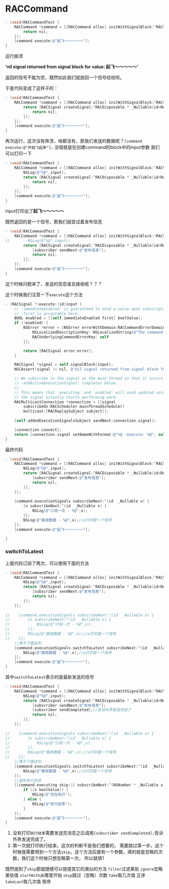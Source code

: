 # RACCommand

```objective-c
- (void)RACCommandTest {
    RACCommand *command = [[RACCommand alloc] initWithSignalBlock:^RACSignal * _Nonnull(id  _Nullable input) {
        return nil;
    }];
    [command execute:@"起飞～～～～～"];
}
```

运行崩溃

**'nil signal returned from signal block for value: 起飞～～～～～'**

返回的信号不能为空，既然如此我们就放回一个信号给他呗。

于是代码变成了这样子的：

```objective-c
- (void)RACCommandTest {
    RACCommand *command = [[RACCommand alloc] initWithSignalBlock:^RACSignal * _Nonnull(id  _Nullable input) {
        return [RACSignal createSignal:^RACDisposable * _Nullable(id<RACSubscriber>  _Nonnull subscriber) {
            return nil;
        }];
    }];
    [command execute:@"起飞～～～～～"];
}
```

再次运行，这次没有奔溃，啥都没有，那我们发送的数据呢？`[command execute:@"开始飞起来"];`
没错就是在创建command的block中的input参数
我们可以打印一下

```objective-c
- (void)RACCommandTest {
    RACCommand *command = [[RACCommand alloc] initWithSignalBlock:^RACSignal * _Nonnull(id  _Nullable input) {
        NSLog(@"%@",input);
        return [RACSignal createSignal:^RACDisposable * _Nullable(id<RACSubscriber>  _Nonnull subscriber) {
            return nil;
        }];
    }];
    [command execute:@"起飞～～～～～"];
}
```

input打印出了**起飞～～～～～**

既然返回的是一个信号，那我们就尝试着发布信息

```objective-c
- (void)RACCommandTest {
    RACCommand *command = [[RACCommand alloc] initWithSignalBlock:^RACSignal * _Nonnull(id  _Nullable input) {
//        NSLog(@"%@",input);
        return [RACSignal createSignal:^RACDisposable * _Nullable(id<RACSubscriber>  _Nonnull subscriber) {
            [subscriber sendNext:@"发布信息"];
            return nil;
        }];
    }];
    [command execute:@"起飞～～～～～"];
}
```

这个时候问题来了，发送的信息谁去接收呢？？？

这个时候我们注意一下`execute`这个方法

```objective-c
- (RACSignal *)execute:(id)input {
	// `immediateEnabled` is guaranteed to send a value upon subscription, so
	// -first is acceptable here.
	BOOL enabled = [[self.immediateEnabled first] boolValue];
	if (!enabled) {
		NSError *error = [NSError errorWithDomain:RACCommandErrorDomain code:RACCommandErrorNotEnabled userInfo:@{
			NSLocalizedDescriptionKey: NSLocalizedString(@"The command is disabled and cannot be executed", nil),
			RACUnderlyingCommandErrorKey: self
		}];

		return [RACSignal error:error];
	}

	RACSignal *signal = self.signalBlock(input);
	NSCAssert(signal != nil, @"nil signal returned from signal block for value: %@", input);

	// We subscribe to the signal on the main thread so that it occurs _after_
	// -addActiveExecutionSignal: completes below.
	//
	// This means that `executing` and `enabled` will send updated values before
	// the signal actually starts performing work.
	RACMulticastConnection *connection = [[signal
		subscribeOn:RACScheduler.mainThreadScheduler]
		multicast:[RACReplaySubject subject]];
	
	[self.addedExecutionSignalsSubject sendNext:connection.signal];

	[connection connect];
	return [connection.signal setNameWithFormat:@"%@ -execute: %@", self, RACDescription(input)];
}
```

最终代码

```objective-c
- (void)RACCommandTest {
    RACCommand *command = [[RACCommand alloc] initWithSignalBlock:^RACSignal * _Nonnull(id  _Nullable input) {
        NSLog(@"%@",input);
        return [RACSignal createSignal:^RACDisposable * _Nullable(id<RACSubscriber>  _Nonnull subscriber) {
            [subscriber sendNext:@"发布信息"];
            return nil;
        }];
    }];
    
    [command.executionSignals subscribeNext:^(id  _Nullable x) {
        [x subscribeNext:^(id  _Nullable x) {
            NSLog(@"订阅一次 - %@",x);
        }];
        NSLog(@"接收数据 - %@",x);//x打印是一个信号
    }];
    [command execute:@"起飞～～～～～"];

}
```

### switchToLatest

上面代码订阅了两次，可以使用下面的方法

```objective-c
- (void)RACCommandTest {
    RACCommand *command = [[RACCommand alloc] initWithSignalBlock:^RACSignal * _Nonnull(id  _Nullable input) {
        NSLog(@"%@",input);
        return [RACSignal createSignal:^RACDisposable * _Nullable(id<RACSubscriber>  _Nonnull subscriber) {
            [subscriber sendNext:@"发布信息"];
            return nil;
        }];
    }];
    
//    [command.executionSignals subscribeNext:^(id  _Nullable x) {
//        [x subscribeNext:^(id  _Nullable x) {
//            NSLog(@"订阅一次 - %@",x);
//        }];
//        NSLog(@"接收数据 - %@",x);//x打印是一个信号
//    }];
    //等于下面这句
    [command.executionSignals.switchToLatest subscribeNext:^(id  _Nullable x) {
        NSLog(@"接收数据 - %@",x);//x打印是一个信号
    }];
    [command execute:@"起飞～～～～～"];
}
```

其中`switchToLatest`表示的是最新发送的信号

```objective-c
- (void)RACCommandTest {
    RACCommand *command = [[RACCommand alloc] initWithSignalBlock:^RACSignal * _Nonnull(id  _Nullable input) {
        NSLog(@"%@",input);
        return [RACSignal createSignal:^RACDisposable * _Nullable(id<RACSubscriber>  _Nonnull subscriber) {
            [subscriber sendNext:@"发布信息"];
            [subscriber sendCompleted];//告诉外界发送完成了
            return nil;
        }];
    }];
    
//    [command.executionSignals subscribeNext:^(id  _Nullable x) {
//        [x subscribeNext:^(id  _Nullable x) {
//            NSLog(@"订阅一次 - %@",x);
//        }];
//        NSLog(@"接收数据 - %@",x);//x打印是一个信号
//    }];
    //等于下面这句
    [command.executionSignals.switchToLatest subscribeNext:^(id  _Nullable x) {
        NSLog(@"接收数据 - %@",x);//x打印是一个信号
    }];
  	//监听执行状态
    [[command.executing skip:1] subscribeNext:^(NSNumber * _Nullable x) {
        if ([x boolValue]) {
            NSLog(@"还在执行");
        } else {
            NSLog(@"执行结束");
        }
    }];
    [command execute:@"起飞～～～～～"];
}
```

1. 没有打印`执行结束`需要发送完消息之后调用`[subscriber sendCompleted];`告诉外界发送完成了。
2. 第一次就打印执行结束，这次的判断不是我们想要的， 需要跳过第一步。这个时候我需要用到一个方法`skip`，这个方法后面有一个参数，填的就是忽略的次数，我们这个时候只想忽略第一次， 所以就填1

既然提到了`skip`那就随便可以提提其它的类似的方法
 `filter`过滤某些
 `ignore`忽略某些值
 `startWith`从哪里开始
 `skip`跳过（忽略）次数
 `take`取几次值 正序
 `takeLast`取几次值 倒序





























































